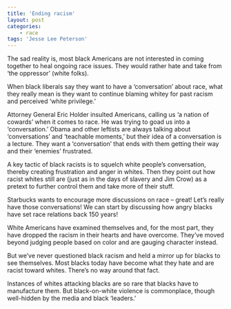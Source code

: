 ```yaml
---
title: 'Ending racism'
layout: post
categories:
    - race
tags: 'Jesse Lee Peterson'
---
```


The sad reality is, most black Americans are not interested in coming together to heal ongoing race issues. They would rather hate and take from ‘the oppressor’ (white folks).  
   
When black liberals say they want to have a ‘conversation’ about race, what they really mean is they want to continue blaming whitey for past racism and perceived ‘white privilege.’

Attorney General Eric Holder insulted Americans, calling us ‘a nation of cowards’ when it comes to race. He was trying to goad us into a ‘conversation.’ Obama and other leftists are always talking about ‘conversations’ and ‘teachable moments,’ but their idea of a conversation is a lecture. They want a ‘conversation’ that ends with them getting their way and their ‘enemies’ frustrated.

A key tactic of black racists is to squelch white people’s conversation, thereby creating frustration and anger in whites. Then they point out how racist whites still are (just as in the days of slavery and Jim Crow) as a pretext to further control them and take more of their stuff.

Starbucks wants to encourage more discussions on race – great! Let’s really have those conversations! We can start by discussing how angry blacks have set race relations back 150 years!

White Americans have examined themselves and, for the most part, they have dropped the racism in their hearts and have overcome. They’ve moved beyond judging people based on color and are gauging character instead.

But we’ve never questioned black racism and held a mirror up for blacks to see themselves. Most blacks today have become what they hate and are racist toward whites. There’s no way around that fact.

Instances of whites attacking blacks are so rare that blacks have to manufacture them. But black-on-white violence is commonplace, though well-hidden by the media and black ‘leaders.’